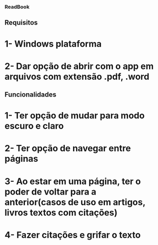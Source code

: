 ### ReadBook


## Requisitos

# 1- Windows plataforma
# 2- Dar opção de abrir com o app em arquivos com extensão .pdf, .word


## Funcionalidades

# 1- Ter opção de mudar para modo escuro e claro
# 2- Ter opção de navegar entre páginas
# 3- Ao estar em uma página, ter o poder de voltar para a anterior(casos de uso em artigos, livros textos com citações)
# 4- Fazer citações e grifar o texto


